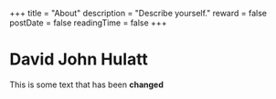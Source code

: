 +++
title = "About"
description = "Describe yourself."
reward = false
postDate = false
readingTime = false
+++

# David John Hulatt
This is some text that has been **changed**



